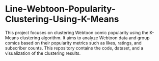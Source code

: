# Line-Webtoon-Popularity-Clustering-Using-K-Means
This project focuses on clustering Webtoon comic popularity using the K-Means clustering algorithm. It aims to analyze Webtoon data and group comics based on their popularity metrics such as likes, ratings, and subscriber counts. This repository contains the code, dataset, and a visualization of the clustering results.
